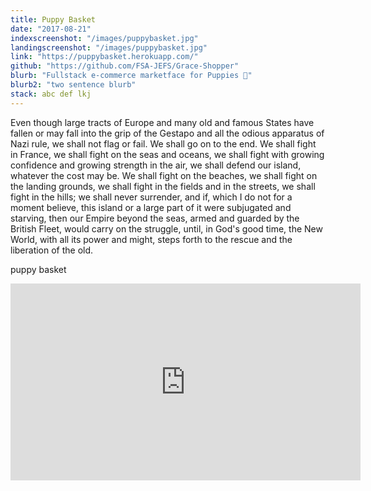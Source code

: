 ```yaml
---
title: Puppy Basket
date: "2017-08-21"
indexscreenshot: "/images/puppybasket.jpg"
landingscreenshot: "/images/puppybasket.jpg"
link: "https://puppybasket.herokuapp.com/"
github: "https://github.com/FSA-JEFS/Grace-Shopper"
blurb: "Fullstack e-commerce marketface for Puppies 🐶"
blurb2: "two sentence blurb"
stack: abc def lkj
---
```


Even though large tracts of Europe and many old and famous States have fallen or may fall into the grip of the Gestapo and all the odious apparatus of Nazi rule, we shall not flag or fail. We shall go on to the end. We shall fight in France, we shall fight on the seas and oceans, we shall fight with growing confidence and growing strength in the air, we shall defend our island, whatever the cost may be. We shall fight on the beaches, we shall fight on the landing grounds, we shall fight in the fields and in the streets, we shall fight in the hills; we shall never surrender, and if, which I do not for a moment believe, this island or a large part of it were subjugated and starving, then our Empire beyond the seas, armed and guarded by the British Fleet, would carry on the struggle, until, in God's good time, the New World, with all its power and might, steps forth to the rescue and the liberation of the old.

puppy basket

<iframe width="560" height="315" src="https://www.youtube.com/embed/4SZl1r2O_bY" frameborder="0" allowfullscreen></iframe>